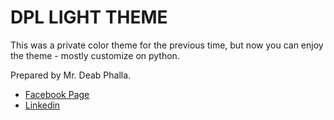 # DPL LIGHT THEME

This was a private color theme for the previous time, but now you can enjoy the theme - mostly customize on python.

Prepared by Mr. Deab Phalla.
* [Facebook Page](https://web.facebook.com/deabphalla.page)
* [Linkedin](https://www.linkedin.com/in/deabphalla)
